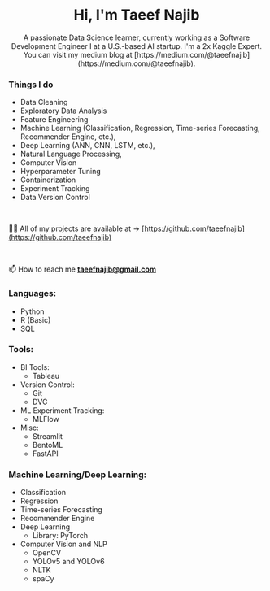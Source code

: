 <h1 align="center">Hi, I'm Taeef Najib</h1>
<p align="center">A passionate Data Science learner, currently working as a Software Development Engineer I at a U.S.-based AI startup. I'm a 2x Kaggle Expert. You can visit my medium blog at [https://medium.com/@taeefnajib](https://medium.com/@taeefnajib). </p>

<h3>Things I do</h3>

* Data Cleaning
* Exploratory Data Analysis
* Feature Engineering
* Machine Learning (Classification, Regression, Time-series Forecasting, Recommender Engine, etc.), 
* Deep Learning (ANN, CNN, LSTM, etc.), 
* Natural Language Processing, 
* Computer Vision
* Hyperparameter Tuning
* Containerization
* Experiment Tracking
* Data Version Control

<br>

👨‍💻 All of my projects are available at -> [https://github.com/taeefnajib](https://github.com/taeefnajib)

<br>

📫 How to reach me **taeefnajib@gmail.com**


<h3 align="left">Languages:</h3>
  <ul>
  <li>Python
  </li>
  <li>R (Basic)</li>
  <li>SQL</li>
  </ul>
  
  
<h3 align="left">Tools:</h3>
  <ul>
  <li>BI Tools:
    <ul>
      <li>Tableau</li>
    </ul>
  </li>
  <li>Version Control:
    <ul>
      <li>Git</li>
      <li>DVC</li>
    </ul>
  </li>
  <li>ML Experiment Tracking:
    <ul>
      <li>MLFlow</li>
    </ul>
  </li>
  <li>Misc:
    <ul>
      <li>Streamlit</li>
      <li>BentoML</li>
      <li>FastAPI</li>
    </ul>
  </li>
  </ul>
  
  <h3 align="left">Machine Learning/Deep Learning:</h3>
  <ul>
  <li>Classification
  </li>
  <li>Regression
  </li>
  <li>Time-series Forecasting
  </li>
  <li>Recommender Engine
  </li>
  <li>Deep Learning
    <ul>
      <li>Library: PyTorch</li>
    </ul>
  </li>
  <li>Computer Vision and NLP
    <ul>
      <li>OpenCV</li>
      <li>YOLOv5 and YOLOv6</li>
      <li>NLTK</li>
      <li>spaCy</li>
    </ul>
  </li>
  </ul>
